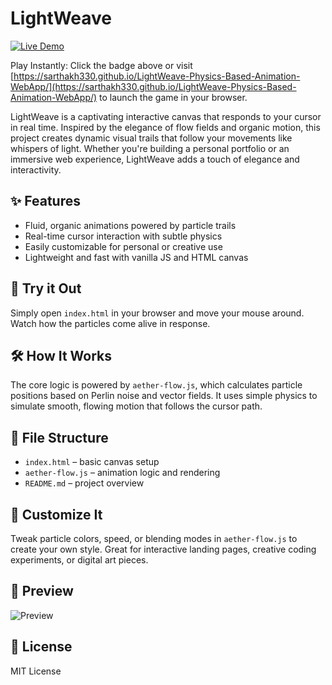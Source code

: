 # LightWeave

[![Live Demo](https://img.shields.io/badge/LIVE%20DEMO-ONLINE-green.svg)](https://sarthakh330.github.io/LightWeave-Physics-Based-Animation-WebApp/)

Play Instantly: Click the badge above or visit [https://sarthakh330.github.io/LightWeave-Physics-Based-Animation-WebApp/](https://sarthakh330.github.io/LightWeave-Physics-Based-Animation-WebApp/) to launch the game in your browser.

LightWeave is a captivating interactive canvas that responds to your cursor in real time. Inspired by the elegance of flow fields and organic motion, this project creates dynamic visual trails that follow your movements like whispers of light. Whether you're building a personal portfolio or an immersive web experience, LightWeave adds a touch of elegance and interactivity.

## ✨ Features
- Fluid, organic animations powered by particle trails
- Real-time cursor interaction with subtle physics
- Easily customizable for personal or creative use
- Lightweight and fast with vanilla JS and HTML canvas

## 🚀 Try it Out
Simply open `index.html` in your browser and move your mouse around. Watch how the particles come alive in response.

## 🛠 How It Works
The core logic is powered by `aether-flow.js`, which calculates particle positions based on Perlin noise and vector fields. It uses simple physics to simulate smooth, flowing motion that follows the cursor path.

## 📁 File Structure
- `index.html` – basic canvas setup
- `aether-flow.js` – animation logic and rendering
- `README.md` – project overview

## 🎨 Customize It
Tweak particle colors, speed, or blending modes in `aether-flow.js` to create your own style. Great for interactive landing pages, creative coding experiments, or digital art pieces.

## 📸 Preview
![Preview](preview.gif) <!-- You can create a GIF/screenshot and add here -->

## 📄 License
MIT License 